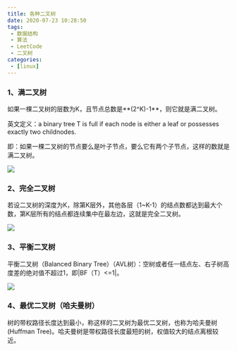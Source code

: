 ```yaml
---
title: 各种二叉树
date: 2020-07-23 10:28:50
tags:
 - 数据结构
 - 算法
 - LeetCode
 - 二叉树
categories:
 - [linux]
---
```


### 1、满二叉树
如果一棵二叉树的层数为K，且节点总数是**(2^K)-1**，则它就是满二叉树。

英文定义：a binary tree T is full if each node is either a leaf or possesses exactly two childnodes.

即：如果一棵二叉树的节点要么是叶子节点，要么它有两个子节点，这样的数就是满二叉树。

![](1.png)

### 2、完全二叉树
若设二叉树的深度为K，除第K层外，其他各层（1~K-1）的结点数都达到最大个数，第K层所有的结点都连续集中在最左边，这就是完全二叉树。

![](2.png)

### 3、平衡二叉树
平衡二叉树（Balanced Binary Tree）（AVL树）：空树或者任一结点左、右子树高度差的绝对值不超过1，即|BF（T）<=1|。

![](3.png)

### 4、最优二叉树（哈夫曼树）
树的带权路径长度达到最小，称这样的二叉树为最优二叉树，也称为哈夫曼树(Huffman Tree)。哈夫曼树是带权路径长度最短的树，权值较大的结点离根较近。